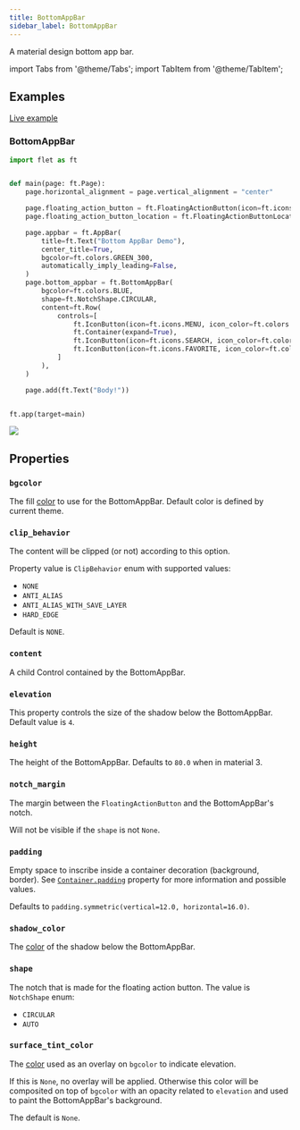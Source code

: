 ```yaml
---
title: BottomAppBar
sidebar_label: BottomAppBar
---
```


A material design bottom app bar.

import Tabs from '@theme/Tabs';
import TabItem from '@theme/TabItem';

## Examples

[Live example](https://flet-controls-gallery.fly.dev/navigation/bottomappbar)

### BottomAppBar

<Tabs groupId="language">
  <TabItem value="python" label="Python" default>

```python
import flet as ft


def main(page: ft.Page):
    page.horizontal_alignment = page.vertical_alignment = "center"

    page.floating_action_button = ft.FloatingActionButton(icon=ft.icons.ADD)
    page.floating_action_button_location = ft.FloatingActionButtonLocation.CENTER_DOCKED

    page.appbar = ft.AppBar(
        title=ft.Text("Bottom AppBar Demo"),
        center_title=True,
        bgcolor=ft.colors.GREEN_300,
        automatically_imply_leading=False,
    )
    page.bottom_appbar = ft.BottomAppBar(
        bgcolor=ft.colors.BLUE,
        shape=ft.NotchShape.CIRCULAR,
        content=ft.Row(
            controls=[
                ft.IconButton(icon=ft.icons.MENU, icon_color=ft.colors.WHITE),
                ft.Container(expand=True),
                ft.IconButton(icon=ft.icons.SEARCH, icon_color=ft.colors.WHITE),
                ft.IconButton(icon=ft.icons.FAVORITE, icon_color=ft.colors.WHITE),
            ]
        ),
    )

    page.add(ft.Text("Body!"))


ft.app(target=main)

```
  </TabItem>
</Tabs>

<img src="/img/docs/controls/bottom-app-bar/bottom-app-bar.png" className="screenshot-40"/>

## Properties

### `bgcolor`

The fill [color](/docs/reference/colors) to use for the BottomAppBar. Default color is defined by current theme.

### `clip_behavior`

The content will be clipped (or not) according to this option.

Property value is `ClipBehavior` enum with supported values:

* `NONE`
* `ANTI_ALIAS`
* `ANTI_ALIAS_WITH_SAVE_LAYER`
* `HARD_EDGE`

Default is `NONE`.

### `content`

A child Control contained by the BottomAppBar.

### `elevation`

This property controls the size of the shadow below the BottomAppBar. Default value is `4`.

### `height`

The height of the BottomAppBar. Defaults to `80.0` when in material 3.

### `notch_margin`

The margin between the `FloatingActionButton` and the BottomAppBar's notch.

Will not be visible if the `shape` is not `None`.

### `padding`

Empty space to inscribe inside a container decoration (background, border). See [`Container.padding`](/docs/controls/container#padding) property for more information and possible values.

Defaults to `padding.symmetric(vertical=12.0, horizontal=16.0)`.

### `shadow_color`

The [color](/docs/reference/colors) of the shadow below the BottomAppBar. 

### `shape`

The notch that is made for the floating action button. The value is `NotchShape` enum:

* `CIRCULAR`
* `AUTO`

### `surface_tint_color`

The [color](/docs/reference/colors) used as an overlay on `bgcolor` to indicate elevation.

If this is `None`, no overlay will be applied. Otherwise this color will be composited on top of `bgcolor` with an opacity related to `elevation` and used to paint the BottomAppBar's background.

The default is `None`.